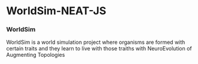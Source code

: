 # WorldSim-NEAT-JS
<h3>WorldSim</h3>
WorldSim is a world simulation project where organisms are formed with certain traits and they learn to live with those traiths with NeuroEvolution of Augmenting Topologies
